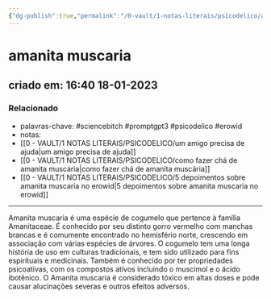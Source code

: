 ```yaml
---
{"dg-publish":true,"permalink":"/0-vault/1-notas-literais/psicodelico/amanita-muscaria/","tags":["sciencebitch","promptgpt3","psicodelico","erowid"],"dgHomeLink":true,"dgShowLocalGraph":true,"dgShowFileTree":true,"dgEnableSearch":true}
---
```


# amanita muscaria
## criado em: 16:40 18-01-2023

### Relacionado
- palavras-chave: #sciencebitch #promptgpt3 #psicodelico #erowid
- notas: 
- [[0 - VAULT/1 NOTAS LITERAIS/PSICODELICO/um amigo precisa de ajuda\|um amigo precisa de ajuda]]
- [[0 - VAULT/1 NOTAS LITERAIS/PSICODELICO/como fazer chá de amanita muscária\|como fazer chá de amanita muscária]]
- [[0 - VAULT/1 NOTAS LITERAIS/PSICODELICO/5 depoimentos sobre amanita muscaria no erowid\|5 depoimentos sobre amanita muscaria no erowid]]
---
Amanita muscaria é uma espécie de cogumelo que pertence à família Amanitaceae. É conhecido por seu distinto gorro vermelho com manchas brancas e é comumente encontrado no hemisfério norte, crescendo em associação com várias espécies de árvores. O cogumelo tem uma longa história de uso em culturas tradicionais, e tem sido utilizado para fins espirituais e medicinais. Também é conhecido por ter propriedades psicoativas, com os compostos ativos incluindo o muscimol e o ácido ibotênico. O Amanita muscaria é considerado tóxico em altas doses e pode causar alucinações severas e outros efeitos adversos.